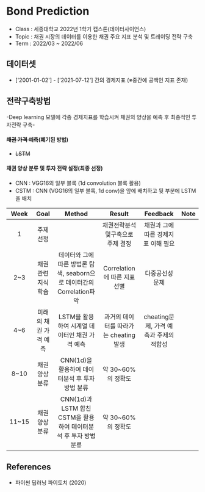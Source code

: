 # Bond Prediction
- Class : 세종대학교 2022년 1학기 캡스톤(데이터사이언스)
- Topic : 채권 시장의 데이터를 이용한 채권 주요 지표 분석 및 트레이딩 전략 구축
- Term : 2022/03 ~ 2022/06


## 데이터셋
- ['2001-01-02'] - ['2021-07-12'] 간의 경제지표 (※중간에 공백인 지표 존재)

## 전략구축방법
-Deep learning 모델에 각종 경제지표를 학습시켜 채권의 양상을 예측 후 최종적인 투자전략 구축-
#### <del>채권 가격 예측</del>(폐기된 방법) 
- <del>LSTM</del>
#### 채권 양상 분류 및 투자 전략 설정(최종 선정)
- CNN : VGG16의 일부 블록 (1d convolution 블록 활용)
- CSTM : CNN (VGG16의 일부 블록, 1d conv)을 앞에 배치하고 뒷 부분에 LSTM을 배치 

| Week | Goal | Method | Result | Feedback | Note | 
|:---:|:---:|:---:|:---:|:---:|:---:|
| 1 | 주제 선정 |  | 채권전략분석및구축으로 주제 결정 | 채권과 그에 따른 경제지표 이해 필요 | |
| 2~3 | 채권 관련 지식 학습 | 데이터와 그에 따른 방법론 탐색, seaborn으로 데이터간의 Correlation파악 | Correlation에 따른 지표 선별 | 다중공선성 문제 | |
| 4~6 | 미래의 채권 가격 예측 | LSTM을 활용하여 시계열 데이터인 채권 가격 예측 | 과거의 데이터를 따라가는 cheating발생 | cheating문제, 가격 예측과 주제의 적합성 | |
| 8~10 | 채권 양상 분류 | CNN(1d)을 활용하여 데이터분석 후 투자 방법 분류 | 약 30~60%의 정확도 |  | |
| 11~15 | 채권 양상 분류 | CNN(1d)과 LSTM 합친 CSTM을 활용하여 데이터분석 후 투자 방법 분류 | 약 30~60%의 정확도 |  | |

## References
- 파이썬 딥러닝 파이토치 (2020)

